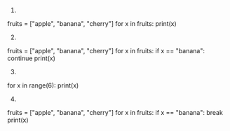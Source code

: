 1. 

fruits = ["apple", "banana", "cherry"]
for x in fruits:
  print(x)

2. 

fruits = ["apple", "banana", "cherry"]
for x in fruits:
  if x == "banana":
    continue
  print(x)

3. 

for x in range(6):
  print(x)

4. 

fruits = ["apple", "banana", "cherry"]
for x in fruits:
  if x == "banana":
    break
  print(x)
